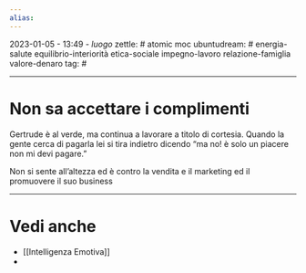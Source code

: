 ```yaml
---
alias: 
---
```

2023-01-05 - 13:49 - *luogo*
zettle: # atomic moc
ubuntudream: # energia-salute equilibrio-interiorità etica-sociale impegno-lavoro relazione-famiglia valore-denaro 
tag: #

---
# Non sa accettare i complimenti
Gertrude è al verde, ma continua a lavorare a titolo di cortesia. Quando la gente cerca di pagarla lei si tira indietro dicendo “ma no! è solo un piacere non mi devi pagare.”

Non si sente all’altezza ed è contro la vendita e il marketing ed il promuovere il suo business


---
# Vedi anche
- [[Intelligenza Emotiva]] 
- 